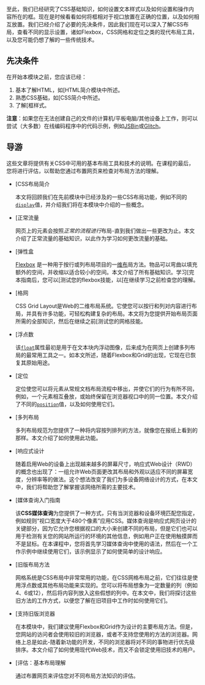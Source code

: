 至此，我们已经研究了CSS基础知识，如何设置文本样式以及如何设置和操作内容所在的框。现在是时候看看如何将框相对于视口放置在正确的位置，以及如何相互放置。我们已经介绍了必要的先决条件，因此我们现在可以深入了解CSS布局，查看不同的显示设置，诸如Flexbox，CSS网格和定位之类的现代布局工具，以及您可能仍想了解的一些传统技术。

## 先决条件

在开始本模块之前，您应该已经：

1. 基本了解HTML，如[HTML简介模块中所述。
2. 熟悉CSS基础，如[CSS简介中所述。
3. 了解[框样式。

**注意**：如果您在无法创建自己的文件的计算机/平板电脑/其他设备上工作，则可以尝试（大多数）在线编码程序中的代码示例，例如[JSBin](http://jsbin.com/)或[Glitch](https://glitch.com/)。

## 导游

这些文章将提供有关CSS中可用的基本布局工具和技术的说明。在课程的最后，您将进行评估，以帮助您通过布置网页来检查对布局方法的理解。

- [CSS布局简介 

  本文将回顾我们在先前模块中已经涉及的一些CSS布局功能，例如不同的[`display`]( /display)值，并介绍我们将在本模块中介绍的一些概念。

- [正常流量 

  网页上的元素会按照*正常的流程进行*布局-直到我们做出一些更改为止。本文介绍了正常流量的基础知识，以此作为学习如何更改流量的基础。

- [弹性盒 

  [Flexbox]( /CSS_Flexible_Box_Layout/Using_flexbox_to_lay_out_web_applications) 是一种用于按行或列布局项目的一[维布]( /CSS_Flexible_Box_Layout/Using_flexbox_to_lay_out_web_applications)局方法。物品可以弯曲以填充额外的空间，并收缩以适合较小的空间。本文介绍了所有基础知识。学习[完本指南后，您可以[测试您的flexbox技能，以[在继续学习之前检查您的理解。

- [格网 

  CSS Grid Layout是Web的二维布局系统。它使您可以按行和列对内容进行布局，并具有许多功能，可轻松构建复杂的布局。本文将为您提供开始布局页面所需的全部知识，然后在继续之前[测试您的网格技能。

- [浮点数 

  该[`float`]( /float)属性最初是用于在文本块内浮动图像，后来成为在网页上创建多列布局的最常用工具之一。如本文所述，随着Flexbox和Grid的出现，它现在已恢复其原始用途。

- [定位 

  定位使您可以将元素从常规文档布局流程中移出，并使它们的行为有所不同，例如，一个元素相互叠放，或始终保留在浏览器视口中的同一位置。本文介绍了不同的[`position`]( /position)值，以及如何使用它们。

- [多列布局 

  多列布局规范为您提供了一种将内容按列排列的方法，就像您在报纸上看到的那样。本文介绍了如何使用此功能。

- [响应式设计 

  随着启用Web的设备上出现越来越多的屏幕尺寸，响应式Web设计（RWD）的概念也出现了：一组允许Web页面更改其布局和外观以适应不同的屏幕宽度，分辨率等的做法。这个想法改变了我们为多设备网络设计的方式，在本文中，我们将帮助您了解掌握该网络所需的主要技术。

- [媒体查询入门指南 

  该**CSS媒体查询**为您提供了一种方式，只有当浏览器和设备环境匹配您指定，例如规则“视口宽度大于480个像素”应用CSS。媒体查询是响应式网页设计的关键部分，因为它允许您根据视口的大小来创建不同的布局，但是它们也可以用于检测有关您的网站所运行的环境的其他信息，例如用户正在使用触摸屏而不是鼠标。在本课程中，您将首先学习媒体查询中使用的语法，然后在一个工作示例中继续使用它们，该示例显示了如何使简单的设计响应。

- [旧版布局方法 

  网格系统是CSS布局中非常常用的功能，在CSS网格布局之前，它们往往是使用浮点数或其他布局功能来实现的。您可以将布局想象为一定数量的列（例如4、6或12），然后将内容列放入这些假想的列中。在本文中，我们将探讨这些旧方法的工作方式，以便您了解在旧项目中工作时如何使用它们。

- [支持旧版浏览器 

  在本模块中，我们建议使用Flexbox和Grid作为设计的主要布局方法。但是，您网站的访问者会使用较旧的浏览器，或者不支持您使用的方法的浏览器。网络上总是如此-随着新功能的开发，不同的浏览器将对不同的事物进行优先级排序。本文介绍了如何使用现代Web技术，而又不会锁定使用旧技术的用户。

- [评估：基本布局理解 

  通过布置网页来评估您对不同布局方法知识的评估。
